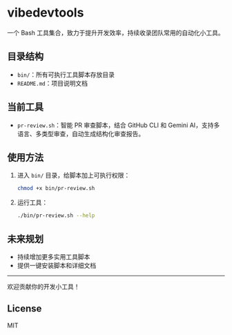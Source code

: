 # vibedevtools

一个 Bash 工具集合，致力于提升开发效率，持续收录团队常用的自动化小工具。

## 目录结构

- `bin/`：所有可执行工具脚本存放目录
- `README.md`：项目说明文档

## 当前工具

- `pr-review.sh`：智能 PR 审查脚本，结合 GitHub CLI 和 Gemini AI，支持多语言、多类型审查，自动生成结构化审查报告。

## 使用方法

1. 进入 `bin/` 目录，给脚本加上可执行权限：
   ```bash
   chmod +x bin/pr-review.sh
   ```
2. 运行工具：
   ```bash
   ./bin/pr-review.sh --help
   ```

## 未来规划

- 持续增加更多实用工具脚本
- 提供一键安装脚本和详细文档

---

欢迎贡献你的开发小工具！ 

## License

MIT 